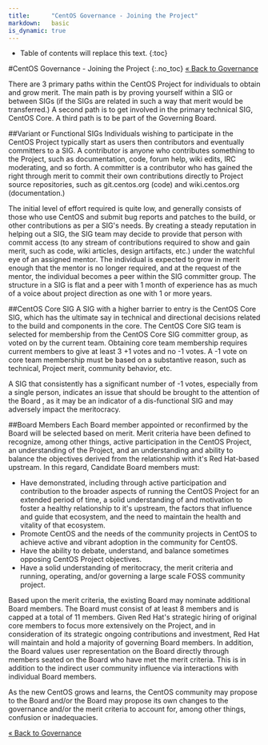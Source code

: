 ```yaml
---
title:      "CentOS Governance - Joining the Project"
markdown:   basic
is_dynamic: true
---
```


* Table of contents will replace this text.
{:toc}

#CentOS Governance - Joining the Project
{:.no_toc}
[&laquo; Back to Governance](/about/governance)

There are 3 primary paths within the CentOS Project  for individuals to obtain and grow merit. The main path is  by proving yourself within a SIG or between SIGs (if the SIGs are related in such a way that merit would be transferred.)  A second path is  to get involved in the primary technical SIG, CentOS Core.  A third path is to be part of the Governing Board.

##Variant or Functional SIGs
Individuals wishing to participate in the CentOS Project typically start as users then contributors and eventually committers to a SIG. A contributor is anyone who contributes something to the Project, such as documentation, code, forum help, wiki edits, IRC moderating, and so forth. A committer is a contributor who has gained the right through merit to commit their own contributions directly to Project source repositories, such as git.centos.org (code) and wiki.centos.org (documentation.)

The initial level of effort required is quite low, and generally consists of those who use CentOS and submit bug reports and patches to the build, or other contributions as per a SIG's needs. By creating a steady reputation in helping out a SIG, the SIG team may decide to provide that person with commit access (to any stream of contributions required to show and gain merit, such as code, wiki articles, design artifacts, etc.) under the watchful eye of an assigned mentor. The individual is expected to grow in merit enough that the mentor is no longer required, and at the request of the mentor, the individual becomes a peer within the SIG committer group. The structure in a SIG is flat and a peer with 1 month of experience has as much of a voice about project direction as one with 1 or more years.

##CentOS Core SIG
A SIG with a higher barrier to entry is the CentOS Core SIG, which has the ultimate say in technical and directional decisions related to the build and components in the core. The CentOS Core SIG team is selected for membership from the CentOS Core SIG committer group, as voted on by the current team. Obtaining core team membership requires current members to give at least 3 +1 votes and no -1 votes. A -1 vote on core team membership must be based on a substantive reason, such as technical, Project merit, community behavior, etc.

A SIG that consistently has a significant number of -1 votes, especially from a single person, indicates an issue that should be brought to the attention of the Board , as it may be an indicator of a dis-functional SIG and may adversely impact the meritocracy.

##Board Members
Each Board member appointed or reconfirmed by the Board will be selected based on merit. Merit criteria have been defined to recognize, among other things, active participation in the  CentOS Project, an understanding of the Project, and an understanding and ability to balance the objectives derived from the relationship with it's Red Hat-based upstream. In this regard, Candidate Board members must:

* Have demonstrated, including through active participation and contribution to the broader aspects of running the CentOS Project for an extended period of time, a solid understanding of and motivation to foster a healthy relationship to it's upstream, the factors that influence and guide that ecosystem, and the need to maintain the health and vitality of that ecosystem.
* Promote CentOS and the needs of the community projects in CentOS to achieve active and vibrant adoption in the community for CentOS.
* Have the ability to debate, understand, and balance sometimes opposing CentOS Project objectives.
* Have a solid understanding of meritocracy, the merit criteria and running, operating, and/or governing a large scale FOSS community project.

Based upon the merit criteria, the existing Board may nominate additional Board members. The Board must consist of at least 8 members and is capped at a total of 11 members. Given Red Hat's strategic hiring of original core members to focus more extensively on the Project, and in consideration of its strategic ongoing contributions and investment, Red Hat will maintain and hold a majority of governing Board members. In addition, the Board values user representation on the Board directly through members seated on the Board who have met the merit criteria. This is in addition to the indirect user community influence via interactions with individual Board members.

As the new CentOS grows and learns, the CentOS community may propose to the Board and/or the Board may propose its own changes to the governance and/or the merit criteria to account for, among other things, confusion or inadequacies.    

[&laquo; Back to Governance](/about/governance)


